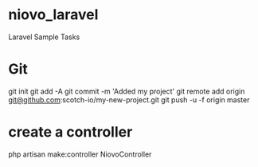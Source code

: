 # niovo_laravel
Laravel Sample Tasks

# Git
git init
git add -A
git commit -m 'Added my project'
git remote add origin git@github.com:scotch-io/my-new-project.git
git push -u -f origin master

# create a controller
php artisan make:controller NiovoController
